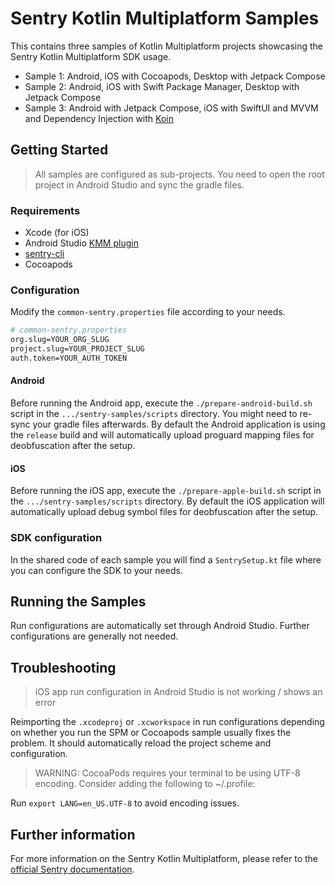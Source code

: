 
# Sentry Kotlin Multiplatform Samples

This contains three samples of Kotlin Multiplatform projects showcasing the Sentry Kotlin Multiplatform SDK usage.
- Sample 1: Android, iOS with Cocoapods, Desktop with Jetpack Compose
- Sample 2: Android, iOS with Swift Package Manager, Desktop with Jetpack Compose
- Sample 3: Android with Jetpack Compose, iOS with SwiftUI and MVVM and Dependency Injection with [Koin](https://insert-koin.io/)

## Getting Started
> All samples are configured as sub-projects. You need to open the root project in Android Studio and sync the gradle files.

### Requirements
- Xcode (for iOS)
- Android Studio [KMM plugin](https://plugins.jetbrains.com/plugin/14936-kotlin-multiplatform-mobile)
- [sentry-cli](https://docs.sentry.io/product/cli/installation/)
- Cocoapods

### Configuration
Modify the `common-sentry.properties` file according to your needs.

```bash
# common-sentry.properties
org.slug=YOUR_ORG_SLUG  
project.slug=YOUR_PROJECT_SLUG  
auth.token=YOUR_AUTH_TOKEN
```
#### Android
Before running the Android app, execute the `./prepare-android-build.sh` script in the `.../sentry-samples/scripts` directory.
You might need to re-sync your gradle files afterwards.
By default the Android application is using the `release` build and will automatically upload proguard mapping files for deobfuscation after the setup.

#### iOS
Before running the iOS app, execute the `./prepare-apple-build.sh` script in the `.../sentry-samples/scripts` directory.
By default the iOS application will automatically upload debug symbol files for deobfuscation after the setup.

### SDK configuration
In the shared code of each sample you will find a `SentrySetup.kt` file where you can configure the SDK to your needs.

## Running the Samples
Run configurations are automatically set through Android Studio. Further configurations are generally not needed.

## Troubleshooting
> iOS app run configuration in Android Studio is not working / shows an error

Reimporting the `.xcodeproj` or `.xcworkspace` in run configurations depending on whether you run the SPM or Cocoapods sample usually fixes the problem. 
It should automatically reload the project scheme and configuration.

> WARNING: CocoaPods requires your terminal to be using UTF-8 encoding. Consider adding the following to ~/.profile:

Run `export LANG=en_US.UTF-8` to avoid encoding issues.

## Further information
For more information on the Sentry Kotlin Multiplatform, please refer to the [official Sentry documentation](https://docs.sentry.io/platforms/kotlin-multiplatform/).
